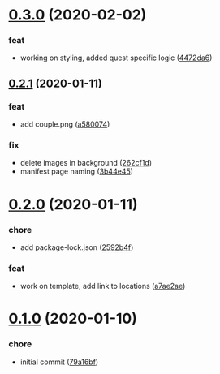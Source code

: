# [0.3.0](https://github.com/dracomithril/wedding_invite/compare/v0.2.1...v0.3.0) (2020-02-02)


### feat

* working on styling, added quest specific logic ([4472da6](https://github.com/dracomithril/wedding_invite/commit/4472da6823e21e69a85ceeac99520a9679641f7d))



## [0.2.1](https://github.com/dracomithril/wedding_invite/compare/v0.2.0...v0.2.1) (2020-01-11)


### feat

* add couple.png ([a580074](https://github.com/dracomithril/wedding_invite/commit/a5800744f898dfce7f603d602bec0f6a0cad2285))

### fix

* delete images in background ([262cf1d](https://github.com/dracomithril/wedding_invite/commit/262cf1d3f3b3e949b9babc50844741a10790632c))
* manifest page naming ([3b44e45](https://github.com/dracomithril/wedding_invite/commit/3b44e45f78f1fb772f8bc5ebd02d6807b3fe6929))



# [0.2.0](https://github.com/dracomithril/wedding_invite/compare/v0.1.0...v0.2.0) (2020-01-11)


### chore

* add package-lock.json ([2592b4f](https://github.com/dracomithril/wedding_invite/commit/2592b4f716a89fe273a9325fa6dae1398320f5f4))

### feat

* work on template, add link to locations ([a7ae2ae](https://github.com/dracomithril/wedding_invite/commit/a7ae2aea26f94b3b838b25a6a044ea7e3ac5bec5))



# [0.1.0](https://github.com/dracomithril/wedding_invite/compare/79a16bf72071bbe727c8a52109c7377096e9e662...v0.1.0) (2020-01-10)


### chore

* initial commit ([79a16bf](https://github.com/dracomithril/wedding_invite/commit/79a16bf72071bbe727c8a52109c7377096e9e662))



